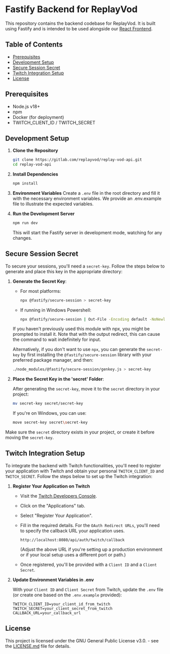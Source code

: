 # Fastify Backend for ReplayVod

This repository contains the backend codebase for ReplayVod. It is built using Fastify and is intended to be used alongside our [React Frontend](https://gitlab.com/replayvod/replay-vod-web).

## Table of Contents

-   [Prerequisites](#prerequisites)
-   [Development Setup](#development-setup)
-   [Secure Session Secret](#secure-session-secret)
-   [Twitch Integration Setup](#twitch-integration-setup)
-   [License](#license)

## Prerequisites

-   Node.js v18+
-   npm
-   Docker (for deployment)
-   TWITCH_CLIENT_ID / TWITCH_SECRET

## Development Setup

1. **Clone the Repository**

    ```bash
    git clone https://gitlab.com/replayvod/replay-vod-api.git
    cd replay-vod-api
    ```

2. **Install Dependencies**

    ```bash
    npm install
    ```

3. **Environment Variables**
   Create a `.env` file in the root directory and fill it with the necessary environment variables. We provide an .env.example file to illustrate the expected variables.

4. **Run the Development Server**

    ```bash
    npm run dev
    ```

    This will start the Fastify server in development mode, watching for any changes.

## Secure Session Secret

To secure your sessions, you'll need a `secret-key`. Follow the steps below to generate and place this key in the appropriate directory:

1. **Generate the Secret Key**:

    - For most platforms:

        ```sh
        npx @fastify/secure-session > secret-key
        ```

    - If running in Windows Powershell:

        ```sh
        npx @fastify/secure-session | Out-File -Encoding default -NoNewline -FilePath secret-key
        ```

    If you haven't previously used this module with npx, you might be prompted to install it. Note that with the output redirect, this can cause the command to wait indefinitely for input.

    Alternatively, if you don't want to use `npx`, you can generate the `secret-key` by first installing the `@fastify/secure-session` library with your preferred package manager, and then:

    ```sh
    ./node_modules/@fastify/secure-session/genkey.js > secret-key
    ```

2. **Place the Secret Key in the 'secret' Folder**:

    After generating the `secret-key`, move it to the `secret` directory in your project:

    ```sh
    mv secret-key secret/secret-key
    ```

    If you're on Windows, you can use:

    ```sh
    move secret-key secret\secret-key
    ```

Make sure the `secret` directory exists in your project, or create it before moving the `secret-key`.

## Twitch Integration Setup

To integrate the backend with Twitch functionalities, you'll need to register your application with Twitch and obtain your personal `TWITCH_CLIENT_ID` and `TWITCH_SECRET`.
Follow the steps below to set up the Twitch integration:

1. **Register Your Application on Twitch**

    - Visit the [Twitch Developers Console](https://dev.twitch.tv/console).
    - Click on the "Applications" tab.
    - Select "Register Your Application".
    - Fill in the required details. For the `OAuth Redirect URLs`, you'll need to specify the callback URL your application uses.

        ```
        http://localhost:8080/api/auth/twitch/callback
        ```

        (Adjust the above URL if you're setting up a production environment or if your local setup uses a different port or path.)

    - Once registered, you'll be provided with a `Client ID` and a `Client Secret`.

2. **Update Environment Variables in .env**

    With your `Client ID` and `Client Secret` from Twitch, update the `.env` file (or create one based on the `.env.example` provided):

    ```env
    TWITCH_CLIENT_ID=your_client_id_from_twitch
    TWITCH_SECRET=your_client_secret_from_twitch
    CALLBACK_URL=your_callback_url
    ```

## License

This project is licensed under the GNU General Public License v3.0. - see the [LICENSE.md](https://gitlab.com/replayvod/replay-vod-api/-/blob/main/README.md) file for details.
